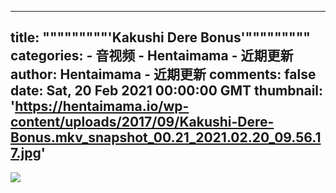 
---
title: """""""""'Kakushi Dere Bonus'"""""""""
categories: 
    - 音视频
    - Hentaimama - 近期更新
author: Hentaimama - 近期更新
comments: false
date: Sat, 20 Feb 2021 00:00:00 GMT
thumbnail: 'https://hentaimama.io/wp-content/uploads/2017/09/Kakushi-Dere-Bonus.mkv_snapshot_00.21_2021.02.20_09.56.17.jpg'
---

<div>   
<img src="https://hentaimama.io/wp-content/uploads/2017/09/Kakushi-Dere-Bonus.mkv_snapshot_00.21_2021.02.20_09.56.17.jpg" referrerpolicy="no-referrer">  
</div>
            